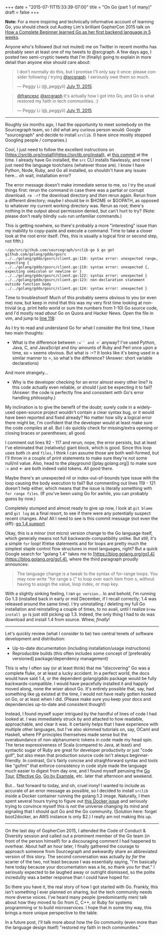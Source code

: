 +++
date = "2015-07-11T15:33:39-07:00"
title = "On Go (part 1 of many)"
draft = false
+++

**Note:** For a more inspiring and technically informative account of learning Go, you should check out Audrey Lim's brilliant GopherCon 2015 talk on [How a Complete Beginner learned Go as her first backend language in 5 weeks](https://sourcegraph.com/blog/live/gophercon2015/123565059490).

Anyone who's followed (but not muted) me on Twitter in recent months has probably seen at least one of my tweets to @srcgraph. A few days ago, I posted two semi-cryptic tweets that I'm (finally) going to explain in more detail than anyone else should care about:

<blockquote class="twitter-tweet" lang="en"><p lang="en" dir="ltr">I don&#39;t normally do this, but I promise I&#39;ll only say it once: please consider following / trying <a href="https://twitter.com/srcgraph">@srcgraph</a>. I seriously owe them so much.</p>&mdash; Peggy Li (@_peggyli) <a href="https://twitter.com/_peggyli/status/619669834834415620">July 11, 2015</a></blockquote>
<script async src="//platform.twitter.com/widgets.js" charset="utf-8"></script>


<blockquote class="twitter-tweet" lang="en"><p lang="en" dir="ltr"><a href="https://twitter.com/francesc">@francesc</a> <a href="https://twitter.com/srcgraph">@srcgraph</a> it&#39;s actually how I got into Go, and Go is what restored my faith in tech communities. :)</p>&mdash; Peggy Li (@_peggyli) <a href="https://twitter.com/_peggyli/status/619685132882960384">July 11, 2015</a></blockquote>
<script async src="//platform.twitter.com/widgets.js" charset="utf-8"></script>

----

Roughly six months ago, I had the opportunity to meet somebody on the Sourcegraph team, so I did what any curious person would: Google "sourcegraph" and decide to install `srclib`. (I have since mostly stopped Googling people / companies.)

Cool, I just need to follow the excellent instructions on [https://srclib.org/install](https://srclib.org/install), at [this commit](https://github.com/sourcegraph/srclib/blob/eb7ef77f0dd949ca8e5fde18becc0b8a34ce11ad/docs/sources/gettingstarted.md) at the time. I already have Go installed, the `src` CLI installs flawlessly, and now I just need the language toolchains (whatever those are). I know I have Python, Node, Ruby, and Go all installed, so shouldn't have any issues here... oh wait, installation error?

The error message doesn't make immediate sense to me, so I try the usual things first: rerun the command in case there was a partial or corrupt download. `rm -rf` the download directory and _then_ rerun again. Rerun from a different directory; maybe I should be in $HOME or $GOPATH, as opposed to whatever my current working directory was. Rerun as root; there's nothing in the output about permission denied, but can't hurt to try? (Note: please don't really blindly `sudo` run unfamiliar commands.)

This is getting nowhere, so there's probably a more "interesting" issue than my inability to copy-paste and execute a command. Time to take a closer look at the root error itself. (Yes, this is usually a logical first or second step, not fifth.)

```
~/go/src/github.com/sourcegraph/srclib-go $ go get github.com/golang/gddo/gosrc
../../golang/gddo/gosrc/client.go:118: syntax error: unexpected range, expecting {
../../golang/gddo/gosrc/client.go:119: syntax error: unexpected {, expecting semicolon or newline or }
../../golang/gddo/gosrc/client.go:122: syntax error: unexpected }
../../golang/gddo/gosrc/client.go:123: non-declaration statement outside function body
../../golang/gddo/gosrc/client.go:124: syntax error: unexpected }
```

Time to troubleshoot! Much of this probably seems obvious to you (or even me) now, but keep in mind that this was my very first time looking at non-trivial (e.g. print hello world or sum the numbers from 1-10) Go source code, and I'd mostly read _about_ Go on Quora and Hacker News. Open the file in vim, and jump to [line 118](https://github.com/golang/gddo/blob/4523d2f070c74ef847157e9aa14137376df63964/gosrc/client.go#L118):

<script type="text/javascript" src="https://sourcegraph.com/R$15595@4523d2f070c74ef847157e9aa14137376df63964===4523d2f070c74ef847157e9aa14137376df63964/.tree/gosrc/client.go/.sourcebox.js?StartLine=118&EndLine=122"></script>

As I try to read and understand Go for what I consider the first time, I have two main thoughts:

* What is the difference between `:=`` and `=` anyway? I've used Python, Java, C, and JavaScript and _tiny_ amounts of Ruby and Perl once upon a time, so = seems obvious. But what is :=? It looks like it's being used in a similar manner to =, so what's the difference? (Answer: short variable declarations)

And more strangely...

* Why is the developer checking for an error almost every other line? Is this code actually even reliable, or should I just be expecting it to fail? (Answer: the code is perfectly fine and consistent with Go's error handling philosophy.)

My inclination is to give the benefit of the doubt; surely code in a widely-used open-source project wouldn't contain a clear syntax bug, or it would have been reported and fixed already? No matter how silly a logical error there might be, I'm confident that the developer would at least make sure the code _compiles_ at all. But I do quickly check for missing/extra opening or closing braces or parentheses; all good.

I comment out lines 92 - 117 and rerun; nope, the error persists, but at least I've eliminated that (relatively) giant block, which is good. Since this loop uses both `ch` and `files`, I think I can assume those are both well-formed, but I'll throw in a couple of print statements to make sure they're not some null/nil value. Also, head to the playground ([play.golang.org]) to make sure := and <- are both indeed valid tokens. All good there.

Maybe there's an unexpected nil or index-out-of-bounds type issue with the loop causing the body execution to fail? But commenting out lines 119 - 121 doesn't help either, which means that the issue is literally something with `for range files`. (If you've been using Go for awhile, you can probably guess by now.)

Completely stumped and almost ready to give up now, I look at `git blame` and `git log` as a final resort, to see if there were any potentially suspect recent changes. Aha! All I need to see is this commit message (not even the diff): [go 1.4 support](https://github.com/sourcegraph/srclib-go/commit/26ec06a07590eb5311019babedaf0b2b31d3c509)

Okay, this is a minor (not micro) version change to the Go language itself, which generally means not full backwards-compatibility unlike. But still, it's a simple `for` loop! If/else statements and for loops are pretty much the simplest staple control flow structures in most languages, right? But a quick Google search for "golang 1.4" takes me to [https://blog.golang.org/go1.4](https://blog.golang.org/go1.4), where the third paragraph proudly announces:

> The language change is a tweak to the syntax of for-range loops. You may now write "for range s {" to loop over each item from s, without having to assign the value, loop index, or map key.

With a slightly sinking feeling, I ran `go version`... lo and behold, I'm running Go 1.3 (installed back in early or mid December, if I recall correctly; 1.4 was released around the same time). I try uninstalling / deleting my full Go installation and reinstalling a couple of times, to no avail, until I realize `brew install go` is just still picking up 1.3. Indeed, the only thing I had to do was download and install 1.4 from source. Whew, _finally_!

----

Let's quickly review (what I consider to be) two central tenets of software development and distribution:

* Up-to-date documentation (including installation/usage instructions)
* Reproducible builds (this often includes some concept of [preferably versioned] package/dependency management)

This is why I often say (or at least think) that me "discovering" Go was a complete fluke, or at least a lucky accident. In a perfect world, the docs would have said 1.4, or the dependent golang/gddo package would be fully backwards-compatible. I would have peacefully installed it and happily moved along, none the wiser about Go. It's entirely possible that, say, had something like [`gb`](http://getgb.io/) existed at the time, I would not have really gotten hooked on Go, or at least when I did. (Please make sure you keep your docs and dependencies up-to-date and consistent though!)

Instead, I found myself super intrigued by the handful of lines of code I had looked at.  I was immediately struck by and attacted to how readable, approachable, and clear it was. It certainly helps that I have experience with multiple other languages, but I've also skimmed tutorials on, say, OCaml and Haskell, where FP principles themselves made sense but the overabundance of non-alphanumeric tokens in code made my head spin. The terse expressiveness of Scala (compared to Java, at least) and syntactic sugar of Ruby are great for developer productivity or just "code golf", but also mean that production source code isn't always beginner-friendly. In contrast, Go's fairly concise and straighforward syntax and tools like "gofmt" that enforce consistency in code style made the language much easier to digest from day one, and I found myself perusing the [Go Tour](https://tour.golang.org/welcome/1), [Effective Go](https://golang.org/doc/effective_go.html), [Go by Example](https://gobyexample.com/), etc. later that afternoon and weekend. 

But... fast forward to today, and oh, cruel irony! I wanted to include as accurate of an error message as possible, so I decided to install `srclib` inside a Docker container running the golang:1.3 image. Naturally, I then spent several hours trying to figure out [this Docker issue](https://github.com/boot2docker/osx-installer/issues/122) and seriously trying to convince myself this is not the universe changing its mind and signaling that I should quit Go and the Go community. (Solution here: forget boot2docker, an AWS instance is only $2.) I really am not making this up.

---

On the last day of GopherCon 2015, I attended the Code of Conduct &amp; Diversity session and called out a prominent member of the Go team (in front of the person himself) for a discouraging comment I had happened to overhear. About half an hour later, I finally gathered the courage to approach someone from Sourcegraph and awkwardly share an abbreviated version of this story. The second conversation was actually _by far_ the scarier of the two, not least because I was essentially saying, "I'm basically here today because your documentation was a lie, so thank you for that." I seriously expected to be laughed away or outright dismissed, so the polite incredulity was a better response than I could have hoped for.

So there you have it, the real story of how I got started with Go. Frankly, this isn't something I ever planned on sharing, but the tech community needs more diverse voices. I've heard many people (predominantly men) talk about how they moved to Go from C, C++, or Ruby for systems programming or to build microservices. I hope that in some tiny way, this brings a more unique perspective to the table.

In a future post, I'll talk more about how the Go community (even more than the language design itself) "restored my faith in tech communities."